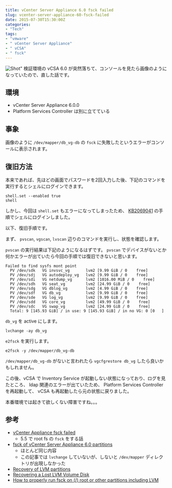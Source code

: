```yaml
---
title: vCenter Server Appliance 6.0 fsck failed
slug: vcenter-server-appliance-60-fsck-failed
date: 2015-07-30T15:30:00Z
categories: 
- "Tech"
tags: 
- "vmware"
- " vCenter Server Appliance"
- " vCSA"
- " fsck"
---
```




![Shot"](/images/20150730-vcenter-server-appliance-60-fsck-failed.png)
検証環境の vCSA 6.0 が突然落ちて、コンソールを見たら画像のようになっていたので、直した話です。

## 環境

* vCenter Server Appliance 6.0.0
* Platform Services Controller は別に立てている

## 事象

画像のように `/dev/mapper/db_vg-db` の `fsck` に失敗したというエラーがコンソールに表示されます。

## 復旧方法

本来であれば、先ほどの画面でパスワードを2回入力した後、下記のコマンドを実行するとシェルにログインできます。

```
shell.set --enabled true
shell
```

しかし、今回は `shell.set` もエラーになってしまったため、 [KB2069041](http://kb.vmware.com/kb/2069041) の手順でシェルにログインしました。

以下、復旧手順です。

まず、 `pvscan`, `vgscan`, `lvscan` 辺りのコマンドを実行し、状態を確認します。

`pvscan` の実行結果は下記のようになるはずです。 `pvscan` でデバイスがないとか何かエラーが出ていたら今回の手順では復旧できないと思います。

```
Failed to find sysfs mont point
  PV /dev/sdk   VG invsvc_vg       lvm2 [9.99 GiB / 0    free]
  PV /dev/sdj   VG autodeploy_vg   lvm2 [9.99 GiB / 0    free]
  PV /dev/sdi   VG netdump_vg      lvm2 [1016.00 MiB / 0    free]
  PV /dev/sdh   VG seat_vg         lvm2 [24.99 GiB / 0    free]
  PV /dev/sdg   VG dblog_vg        lvm2 [4.99 GiB / 0    free]
  PV /dev/sdf   VG db_vg           lvm2 [9.99 GiB / 0    free]
  PV /dev/sde   VG log_vg          lvm2 [9.99 GiB / 0    free]
  PV /dev/sdd   VG core_vg         lvm2 [49.99 GiB / 0    free]
  PV /dev/sdc   VG swap_vg         lvm2 [24.99 GiB / 0    free]
  Total: 9 [145.93 GiB] / in use: 9 [145.93 GiB] / in no VG: 0 [0   ]
```

`db_vg` を active にします。

```
lvchange -ay db_vg
```

`e2fsck` を実行します。

```
e2fsck -y /dev/mapper/db_vg-db
```

`/dev/mapper/db_vg-db` がないと言われたら `vgcfgrestore db_vg` したら良いかもしれません。

この後、vCSA で Inventory Service が起動しない状態になっており、ログを見たところ、 ldap 関連のエラーが出ていたため、 Platform Services Controller を再起動して、 vCSA も再起動したら元の状態に戻りました。

本番環境では起きて欲しくない障害ですね。。。

## 参考

* [vCenter Appliance fsck failed](http://www.virtualizationteam.com/server-virtualization/vcenter-appliance-fsck-failed.html)
	* 5.5 で root fs の `fsck` をする話
* [fsck of vCenter Server Appliance 6.0 partitions](http://cormachogan.com/2015/06/03/fsck-of-vcenter-server-appliance-6-0-partitions/)
	* ほとんど同じ内容
	* この記事では `lvchange` していないが、しないと `/dev/mapper` ディレクトリが出現しなかった
* [Recovery of LVM partitions](http://www.softpanorama.org/Commercial_linuxes/LVM/recovery_of_lvm_partitions.shtml)
* [Recovering a Lost LVM Volume Disk](http://www.novell.com/coolsolutions/appnote/19386.html)
* [How to properly run fsck on (/) root or other partitions including LVM](https://unixbhaskar.wordpress.com/2010/08/16/how-to-properly-run-fsck-on-root-or-other-partitions-including-lvm/)
